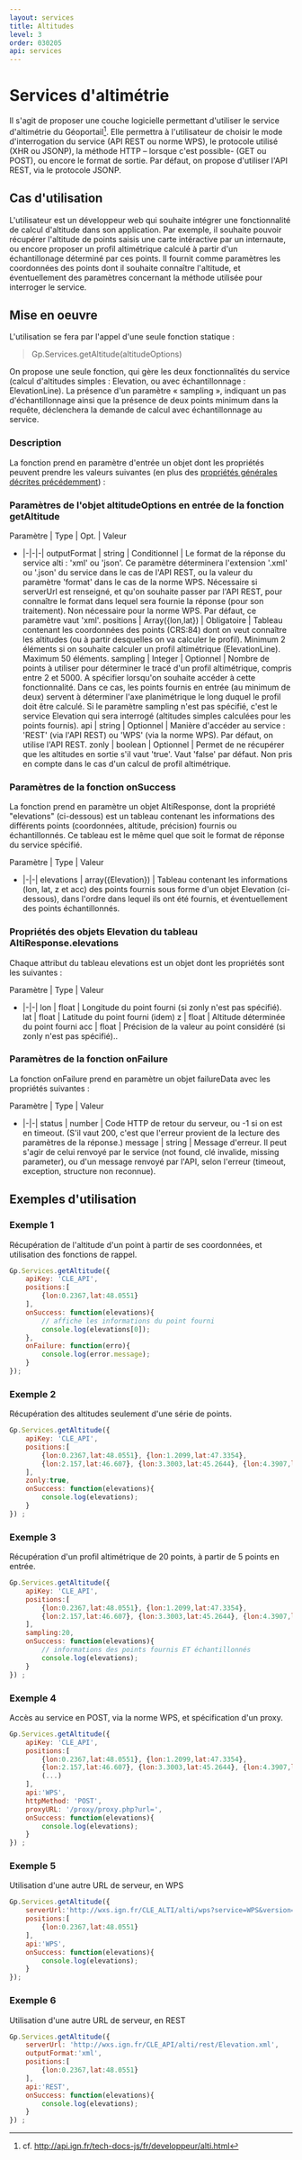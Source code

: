 ```yaml
---
layout: services
title: Altitudes
level: 3
order: 030205
api: services
---
```


# Services d'altimétrie

Il s'agit de proposer une couche logicielle permettant d'utiliser le service d'altimétrie du Géoportail[^8]. Elle permettra à l'utilisateur de choisir le mode d'interrogation du service (API REST ou norme WPS), le protocole utilisé (XHR ou JSONP), la méthode HTTP – lorsque c'est possible- (GET ou POST), ou encore le format de sortie. Par défaut, on propose d'utiliser l'API REST, via le protocole JSONP.

## Cas d'utilisation

L'utilisateur est un développeur web qui souhaite intégrer une fonctionnalité de calcul d'altitude dans son application. Par exemple, il souhaite pouvoir récupérer l'altitude de points saisis une carte intéractive par un internaute, ou encore proposer un profil altimétrique calculé à partir d'un échantillonage déterminé par ces points. Il fournit comme paramètres les coordonnées des points dont il souhaite connaître l'altitude, et éventuellement des paramètres concernant la méthode utilisée pour interroger le service.

## Mise en oeuvre

L'utilisation se fera par l'appel d'une seule fonction statique :

> Gp.Services.getAltitude(altitudeOptions)

On propose une seule fonction, qui gère les deux fonctionnalités du service (calcul d'altitudes simples : Elevation, ou avec échantillonnage : ElevationLine). La présence d'un paramètre « sampling », indiquant un pas d'échantillonnage ainsi que la présence de deux points minimum dans la requête, déclenchera la demande de calcul avec échantillonnage au service.

### Description

La fonction prend en paramètre d'entrée un objet dont les propriétés peuvent prendre les valeurs suivantes (en plus des [propriétés générales décrites précédemment](./dd_services.html#commonParams)) :

### Paramètres de l'objet altitudeOptions en entrée de la fonction getAltitude

Paramètre | Type | Opt. | Valeur
- |-|-|-|
outputFormat | string | Conditionnel | Le format de la réponse du service alti : 'xml' ou 'json'. Ce paramètre déterminera l'extension '.xml' ou '.json' du service dans le cas de l'API REST, ou la valeur du paramètre 'format' dans le cas de la norme WPS. Nécessaire si serverUrl est renseigné, et qu'on souhaite passer par l'API REST, pour connaître le format dans lequel sera fournie la réponse (pour son traitement). Non nécessaire pour la norme WPS. Par défaut, ce paramètre vaut 'xml'.
positions | Array({lon,lat}) | Obligatoire | Tableau contenant les coordonnées des points (CRS:84) dont on veut connaître les altitudes (ou à partir desquelles on va calculer le profil). Minimum 2 éléments si on souhaite calculer un profil altimétrique (ElevationLine). Maximum 50 éléments.
sampling | Integer | Optionnel | Nombre de points à utiliser pour déterminer le tracé d'un profil altimétrique, compris entre 2 et 5000. A spécifier lorsqu'on souhaite accéder à cette fonctionnalité. Dans ce cas, les points fournis en entrée (au minimum de deux) servent à déterminer l'axe planimétrique le long duquel le profil doit être calculé. Si le paramètre sampling n'est pas spécifié, c'est le service Elevation qui sera interrogé (altitudes simples calculées pour les points fournis).
api | string | Optionnel | Manière d'accéder au service : 'REST' (via l'API REST) ou 'WPS' (via la norme WPS). Par défaut, on utilise l'API REST.
zonly | boolean | Optionnel | Permet de ne récupérer que les altitudes en sortie s'il vaut 'true'. Vaut 'false' par défaut. Non pris en compte dans le cas d'un calcul de profil altimétrique.

### Paramètres de la fonction onSuccess 

La fonction prend en paramètre un objet AltiResponse, dont la propriété "elevations" (ci-dessous) est un tableau contenant les informations des différents points (coordonnées, altitude, précision) fournis ou échantillonnés. Ce tableau est le même quel que soit le format de réponse du service spécifié.

Paramètre | Type | Valeur
- |-|-|
elevations | array({Elevation}) | Tableau contenant les informations (lon, lat, z et acc) des points fournis sous forme d'un objet Elevation (ci-dessous), dans l'ordre dans lequel ils ont été fournis, et éventuellement des points échantillonnés.


### Propriétés des objets Elevation du tableau AltiResponse.elevations

Chaque attribut du tableau elevations est un objet dont les propriétés sont les suivantes :

Paramètre | Type | Valeur
- |-|-|
lon | float | Longitude du point fourni (si zonly n'est pas spécifié).
lat | float | Latitude du point fourni (idem)
z | float | Altitude déterminée du point fourni
acc | float | Précision de la valeur au point considéré (si zonly n'est pas spécifié)..


### Paramètres de la fonction onFailure

La fonction onFailure prend en paramètre un objet failureData avec les propriétés suivantes :

Paramètre | Type | Valeur
- |-|-|
status | number | Code HTTP de retour du serveur, ou -1 si on est en timeout. (S'il vaut 200, c'est que l'erreur provient de la lecture des paramètres de la réponse.)
message | string | Message d'erreur. Il peut s'agir de celui renvoyé par le service (not found, clé invalide, missing parameter), ou d'un message renvoyé par l'API, selon l'erreur (timeout, exception, structure non reconnue).

## Exemples d'utilisation

### Exemple 1

Récupération de l'altitude d'un point à partir de ses coordonnées, et utilisation des fonctions de rappel.

``` javascript
Gp.Services.getAltitude({
	apiKey: 'CLE_API',
	positions:[
		{lon:0.2367,lat:48.0551}
	],
	onSuccess: function(elevations){
		// affiche les informations du point fourni
		console.log(elevations[0]);
	},
	onFailure: function(erro){
		console.log(error.message);
	}
});
```

### Exemple 2 

Récupération des altitudes seulement d'une série de points. 

``` javascript
Gp.Services.getAltitude({
	apiKey: 'CLE_API',
	positions:[
		{lon:0.2367,lat:48.0551}, {lon:1.2099,lat:47.3354},
		{lon:2.157,lat:46.607}, {lon:3.3003,lat:45.2644}, {lon:4.3907,lat:43.91}
	],
	zonly:true,
	onSuccess: function(elevations){
		console.log(elevations);
	}
}) ;
```

### Exemple 3

Récupération d'un profil altimétrique de 20 points, à partir de 5 points en entrée.

``` javascript
Gp.Services.getAltitude({
	apiKey: 'CLE_API',
	positions:[
		{lon:0.2367,lat:48.0551}, {lon:1.2099,lat:47.3354},
		{lon:2.157,lat:46.607}, {lon:3.3003,lat:45.2644}, {lon:4.3907,lat:43.91}
	],
	sampling:20,
	onSuccess: function(elevations){
		// informations des points fournis ET échantillonnés
		console.log(elevations);
	}
}) ;
```

### Exemple 4

Accès au service en POST, via la norme WPS, et spécification d'un proxy.

``` javascript
Gp.Services.getAltitude({
	apiKey: 'CLE_API',
	positions:[
		{lon:0.2367,lat:48.0551}, {lon:1.2099,lat:47.3354},
		{lon:2.157,lat:46.607}, {lon:3.3003,lat:45.2644}, {lon:4.3907,lat:43.91},
		(...)
	],
	api:'WPS',
	httpMethod: 'POST',
	proxyURL: '/proxy/proxy.php?url=',
	onSuccess: function(elevations){
		console.log(elevations);
	}
}) ;
```

### Exemple 5

Utilisation d'une autre URL de serveur, en WPS


``` javascript
Gp.Services.getAltitude({
	serverUrl:'http://wxs.ign.fr/CLE_ALTI/alti/wps?service=WPS&version=1.0.0',
	positions:[
		{lon:0.2367,lat:48.0551}
	],
	api:'WPS',
	onSuccess: function(elevations){
		console.log(elevations);
	}
});
```
### Exemple 6

Utilisation d'une autre URL de serveur, en REST


``` javascript
Gp.Services.getAltitude({
	serverUrl: 'http://wxs.ign.fr/CLE_API/alti/rest/Elevation.xml',
	outputFormat:'xml',
	positions:[
		{lon:0.2367,lat:48.0551}
	],
	api:'REST',
	onSuccess: function(elevations){
		console.log(elevations);
	}
}) ;
```


[^8]: cf. http://api.ign.fr/tech-docs-js/fr/developpeur/alti.html
